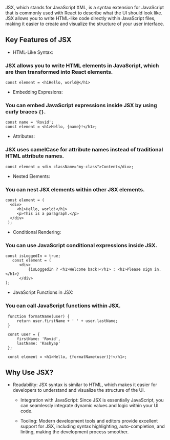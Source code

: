 JSX, which stands for JavaScript XML, is a syntax extension for JavaScript that is commonly used with React to describe what the UI should look like. JSX allows you to write HTML-like code directly within JavaScript files, making it easier to create and visualize the structure of your user interface.

## Key Features of JSX

- HTML-Like Syntax:

### JSX allows you to write HTML elements in JavaScript, which are then transformed into React elements.
    const element = <h1Hello, world@</h1>

- Embedding Expresions:
### You can embed JavaScript expressions inside JSX by using curly braces `{}`.
    const name = 'Rovid';
    const element = <h1>Hello, {name}!</h1>;

- Attributes:
### JSX uses camelCase for attribute names instead of traditional HTML attribute names.
    const element = <div className="my-class">Content</div>;

- Nested Elements:
### You can nest JSX elements within other JSX elements.
    const element = (
      <div>
         <h1>Hello, world!</h1>
         <p>This is a paragraph.</p>
      </div>
     );

- Conditional Rendering:
### You can use JavaScript conditional expressions inside JSX.

    const isLoggedIn = true;
       const element = (
          <div>
              {isLoggedIn ? <h1>Welcome back!</h1> : <h1>Please sign in.</h1>}
          </div>
    );

- JavaScript Functions in JSX:
### You can call JavaScript functions within JSX.

     function formatName(user) {
         return user.firstName + ' ' + user.lastName;
     }

     const user = {
         firstName: 'Rovid',
         lastName: 'Kashyap'
     };

     const element = <h1>Hello, {formatName(user)}!</h1>;


## Why Use JSX?

- Readability:
JSX syntax is similar to HTML, which makes it easier for developers to understand and visualize the structure of the UI.

    - Integration with JavaScript:
        Since JSX is essentially JavaScript, you can seamlessly integrate dynamic values and logic within your UI code.

    - Tooling:
        Modern development tools and editors provide excellent support for JSX, including syntax highlighting, auto-completion, and linting, making the development process smoother.
